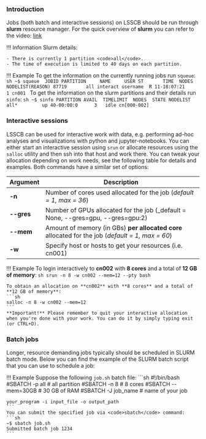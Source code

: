 ### **Introduction**

Jobs (both batch and interactive sessions) on LSSCB should be run through **slurm** resource manager.
For the quick overview of **slurm** you can refer to the video: [link](https://www.youtube.com/watch?v=U42qlYkzP9k&feature=player_embedded)

!!! Information
    Slurm details:

    - There is currently 1 partition <code>all</code>.
    - The time of execution is limited to 40 days on each partition.

[//]: # (    - Constraints &#40;<code>rtx2080</code>, <code>gtx1080</code>&#41; can be used to select certain GPU architectures.)
    
!!! Example
    To get the information on the currently running jobs run <code>squeue</code>:
    ```sh
    ~$ squeue 
    JOBID PARTITION     NAME     USER ST       TIME  NODES NODELIST(REASON)
    87719       all interact username  R 11-18:07:21      1 cn001
    ```
    To get the information on the slurm partitions and their details run <code>sinfo</code>:
    ```sh
    ~$ sinfo
    PARTITION AVAIL  TIMELIMIT  NODES  STATE NODELIST
    all*         up 40-00:00:0      3   idle cn[000-002] 
    ```
### **Interactive sessions**

LSSCB can be used for interactive work with data, e.g. performing ad-hoc analyses and visualizations
with python and jupyter-notebooks. You can either start an interactive session using <code>srun</code> or allocate 
resources using the <code>salloc</code> utility and then ssh into that host and work there.
You can tweak your allocation depending on work needs, see the following table for details and examples.
Both commands have a similar set of options:

| Argument   | Description                                                                                      |
|------------|--------------------------------------------------------------------------------------------------|
| **-n**     | Number of cores used allocated for the job (_default = 1, max = 36_)                             |
| **--gres** | Number of GPUs allocated for the job (_default = None, --gres=gpu, --gres=gpu:2)                 |
| **--mem**  | Amount of memory (in GBs) **per allocated core** allocated for the job (_default = 1, max = 60_) |
| **-w**     | Specify host or hosts to get your resources (i.e. cn001)                                        |

!!! Example
    To login interactively to **cn002** with **8 cores** and a total of **12 GB of memory**:
    ```sh
    srun -n 8 -w cn002 --mem=12 --pty bash
    ``` 

    To obtain an allocation on **cn002** with **8 cores** and a total of **12 GB of memory**:
    ```sh
    salloc -n 8 -w cn002 --mem=12
    ``` 
    **Important!** Please remember to quit your interactive allocation when you're done with your work. You can do it by simply typing exit (or CTRL+D).


### **Batch jobs**
Longer, resource demanding jobs typically should be scheduled in SLURM batch mode. Below you can find the example of the
SLURM batch script that you can use to schedule a job:

!!! Example
    Suppose the following <code>job.sh</code> batch file:
    ```sh
    #!/bin/bash
    #SBATCH -p all          # all partition
    #SBATCH -n 8            # 8 cores
    #SBATCH --mem=30GB      # 30 GB of RAM
    #SBATCH -J job_name     # name of your job

    your_program -i input_file -o output_path
    ```
    You can submit the specified job via <code>sbatch</code> command:
    ```sh
    ~$ sbatch job.sh
    Submitted batch job 1234
    ```
